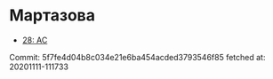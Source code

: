 # Мартазова
- [28: AC](28.md)

Commit: 5f7fe4d04b8c034e21e6ba454acded3793546f85
 fetched at: 20201111-111733
